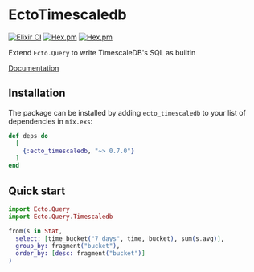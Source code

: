 # EctoTimescaledb

[![Elixir CI](https://github.com/dannypsnl/ecto_timescaledb/actions/workflows/elixir.yml/badge.svg)](https://github.com/dannypsnl/ecto_timescaledb/actions/workflows/elixir.yml)
[![Hex.pm](https://img.shields.io/hexpm/v/ecto_timescaledb.svg?style=flat-square)](https://hex.pm/packages/ecto_timescaledb)
[![Hex.pm](https://img.shields.io/hexpm/dt/ecto_timescaledb.svg?style=flat-square)](https://hex.pm/packages/ecto_timescaledb)

Extend `Ecto.Query` to write TimescaleDB's SQL as builtin

[Documentation](https://hexdocs.pm/ecto_timescaledb/api-reference.html)

## Installation

The package can be installed by adding `ecto_timescaledb` to your list of dependencies in `mix.exs`:

```elixir
def deps do
  [
    {:ecto_timescaledb, "~> 0.7.0"}
  ]
end
```

## Quick start

```elixir
import Ecto.Query
import Ecto.Query.Timescaledb

from(s in Stat,
  select: [time_bucket("7 days", time, bucket), sum(s.avg)],
  group_by: fragment("bucket"),
  order_by: [desc: fragment("bucket")]
)
```
